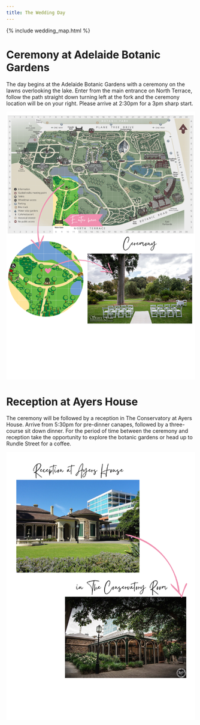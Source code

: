 ```yaml
---
title: The Wedding Day
---
```



{% include wedding_map.html %}


# Ceremony at Adelaide Botanic Gardens

The day begins at the Adelaide Botanic Gardens with a ceremony on the lawns overlooking the lake. Enter from the main entrance on North Terrace, follow the path straight down turning left at the fork and the ceremony location will be on your right. Please arrive at 2:30pm for a 3pm sharp start.

![Map](assets/img/ceremony_canva.png)

# Reception at Ayers House

The ceremony will be followed by a reception in The Conservatory at Ayers House. Arrive from 5:30pm for pre-dinner canapes, followed by a three-course sit down dinner. For the period of time between the ceremony and reception take the opportunity to explore the botanic gardens or head up to Rundle Street for a coffee.

![Reception](assets/img/reception_canva.png)



